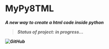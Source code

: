 # MyPy8TML

<em><h6><b> A new way to create a html code inside python</em>

> Status of project: in progress...

![GitHub]()
